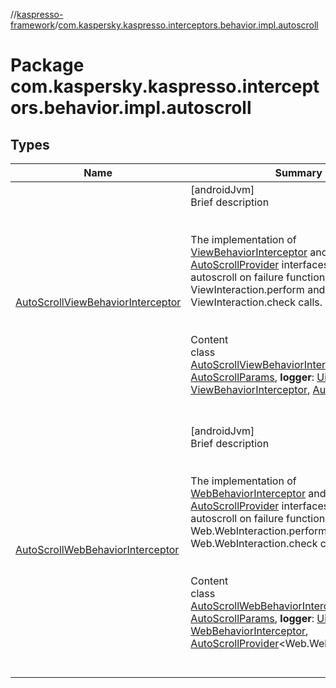 //[kaspresso-framework](../index.md)/[com.kaspersky.kaspresso.interceptors.behavior.impl.autoscroll](index.md)



# Package com.kaspersky.kaspresso.interceptors.behavior.impl.autoscroll  


## Types  
  
|  Name|  Summary| 
|---|---|
| [AutoScrollViewBehaviorInterceptor](-auto-scroll-view-behavior-interceptor/index.md)| [androidJvm]  <br>Brief description  <br><br><br>The implementation of [ViewBehaviorInterceptor](../com.kaspersky.kaspresso.interceptors.behavior/-view-behavior-interceptor/index.md) and [AutoScrollProvider](../com.kaspersky.kaspresso.autoscroll/-auto-scroll-provider/index.md) interfaces. Provides autoscroll on failure functionality for ViewInteraction.perform and ViewInteraction.check calls.<br><br>  <br>Content  <br>class [AutoScrollViewBehaviorInterceptor](-auto-scroll-view-behavior-interceptor/index.md)(**params**: [AutoScrollParams](../com.kaspersky.kaspresso.params/-auto-scroll-params/index.md), **logger**: [UiTestLogger](../com.kaspersky.kaspresso.logger/-ui-test-logger/index.md)) : [ViewBehaviorInterceptor](../com.kaspersky.kaspresso.interceptors.behavior/-view-behavior-interceptor/index.md), [AutoScrollProvider](../com.kaspersky.kaspresso.autoscroll/-auto-scroll-provider/index.md)<ViewInteraction>   <br><br><br>
| [AutoScrollWebBehaviorInterceptor](-auto-scroll-web-behavior-interceptor/index.md)| [androidJvm]  <br>Brief description  <br><br><br>The implementation of [WebBehaviorInterceptor](../com.kaspersky.kaspresso.interceptors.behavior/-web-behavior-interceptor/index.md) and [AutoScrollProvider](../com.kaspersky.kaspresso.autoscroll/-auto-scroll-provider/index.md) interfaces. Provides autoscroll on failure functionality for Web.WebInteraction.perform and Web.WebInteraction.check calls.<br><br>  <br>Content  <br>class [AutoScrollWebBehaviorInterceptor](-auto-scroll-web-behavior-interceptor/index.md)(**params**: [AutoScrollParams](../com.kaspersky.kaspresso.params/-auto-scroll-params/index.md), **logger**: [UiTestLogger](../com.kaspersky.kaspresso.logger/-ui-test-logger/index.md)) : [WebBehaviorInterceptor](../com.kaspersky.kaspresso.interceptors.behavior/-web-behavior-interceptor/index.md), [AutoScrollProvider](../com.kaspersky.kaspresso.autoscroll/-auto-scroll-provider/index.md)<Web.WebInteraction<*>>   <br><br><br>


